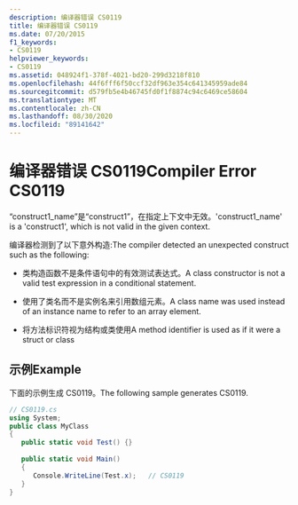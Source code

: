 ```yaml
---
description: 编译器错误 CS0119
title: 编译器错误 CS0119
ms.date: 07/20/2015
f1_keywords:
- CS0119
helpviewer_keywords:
- CS0119
ms.assetid: 048924f1-378f-4021-bd20-299d3218f810
ms.openlocfilehash: 44f6fff6f50ccf32df963e354c641345959ade84
ms.sourcegitcommit: d579fb5e4b46745fd0f1f8874c94c6469ce58604
ms.translationtype: MT
ms.contentlocale: zh-CN
ms.lasthandoff: 08/30/2020
ms.locfileid: "89141642"
---
```

# <a name="compiler-error-cs0119"></a><span data-ttu-id="02e5c-103">编译器错误 CS0119</span><span class="sxs-lookup"><span data-stu-id="02e5c-103">Compiler Error CS0119</span></span>
<span data-ttu-id="02e5c-104">“construct1_name”是“construct1”，在指定上下文中无效。</span><span class="sxs-lookup"><span data-stu-id="02e5c-104">'construct1_name' is a 'construct1', which is not valid in the given context.</span></span>  
  
 <span data-ttu-id="02e5c-105">编译器检测到了以下意外构造:</span><span class="sxs-lookup"><span data-stu-id="02e5c-105">The compiler detected an unexpected construct such as the following:</span></span>  
  
- <span data-ttu-id="02e5c-106">类构造函数不是条件语句中的有效测试表达式。</span><span class="sxs-lookup"><span data-stu-id="02e5c-106">A class constructor is not a valid test expression in a conditional statement.</span></span>  
  
- <span data-ttu-id="02e5c-107">使用了类名而不是实例名来引用数组元素。</span><span class="sxs-lookup"><span data-stu-id="02e5c-107">A class name was used instead of an instance name to refer to an array element.</span></span>  
  
- <span data-ttu-id="02e5c-108">将方法标识符视为结构或类使用</span><span class="sxs-lookup"><span data-stu-id="02e5c-108">A method identifier is used as if it were a struct or class</span></span>  
  
## <a name="example"></a><span data-ttu-id="02e5c-109">示例</span><span class="sxs-lookup"><span data-stu-id="02e5c-109">Example</span></span>  
 <span data-ttu-id="02e5c-110">下面的示例生成 CS0119。</span><span class="sxs-lookup"><span data-stu-id="02e5c-110">The following sample generates CS0119.</span></span>  
  
```csharp  
// CS0119.cs  
using System;  
public class MyClass
{  
   public static void Test() {}  
  
   public static void Main()  
   {  
      Console.WriteLine(Test.x);   // CS0119  
   }  
}  
```
